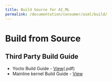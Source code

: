 ```yaml
---
title: Build Source for AI_ML
permalink: /documentation/consumer/aiml/build/
---
```

# Build from Source

## Third Party Build Guide

- Yocto Build Guide - [View](/documentation/consumer/aiml/hardware-docs/files/aiml-sw-user-guide.pdf)(.pdf)
- Mainline kernel Build Guide - [View](.mainline.md)
